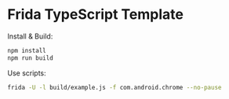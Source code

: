 # Frida TypeScript Template

Install & Build:

```bash
npm install
npm run build
```

Use scripts:

```bash
frida -U -l build/example.js -f com.android.chrome --no-pause
```
